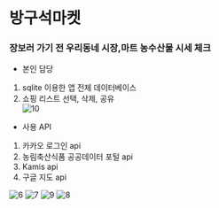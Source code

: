 # 방구석마켓
### 장보러 가기 전 우리동네 시장,마트 농수산물 시세 체크

- 본인 담당
1. sqlite 이용한 앱 전체 데이터베이스
2. 쇼핑 리스트 선택, 삭제, 공유 <br>
![10](https://user-images.githubusercontent.com/71006256/93239435-ba052380-f7bd-11ea-887a-b75fe556582e.jpg)
- 사용 API
1. 카카오 로그인 api
2. 농림축산식품 공공데이터 포털 api
3. Kamis api
4. 구글 지도 api <br>

![6](https://user-images.githubusercontent.com/71006256/93234471-4c55f900-f7b7-11ea-8a9a-9cfd476c660c.jpg)
![7](https://user-images.githubusercontent.com/71006256/93234443-43652780-f7b7-11ea-91b3-7a18e8a5ec51.jpg)
![9](https://user-images.githubusercontent.com/71006256/93234714-963edf00-f7b7-11ea-9be1-605249df0e00.jpg)
![8](https://user-images.githubusercontent.com/71006256/93234615-79a2a700-f7b7-11ea-8995-fc679172f49e.jpg)
